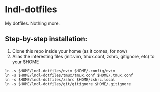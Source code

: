 # lndl-dotfiles

My dotfiles. Nothing more.

## Step-by-step installation:

1. Clone this repo inside your home (as it comes, for now)
2. Alias the interesting files (init.vim, tmux.conf, zshrc, gitignore, etc) to your $HOME

```
ln -s $HOME/lndl-dotfiles/nvim $HOME/.config/nvim
ln -s $HOME/lndl-dotfiles/tmux/tmux.conf $HOME/.tmux.conf
ln -s $HOME/lndl-dotfiles/zshrc $HOME/zshrc.local
ln -s $HOME/lndl-dotfiles/git/gitignore $HOME/.gitignore
```
